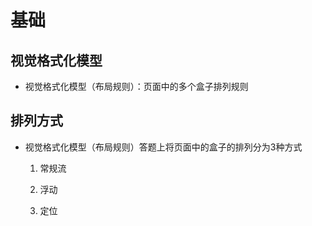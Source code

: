 # 基础

## 视觉格式化模型

*   视觉格式化模型（布局规则）：页面中的多个盒子排列规则

## 排列方式

*   视觉格式化模型（布局规则）答题上将页面中的盒子的排列分为3种方式

    1.  常规流

    2.  浮动

    3.  定位
